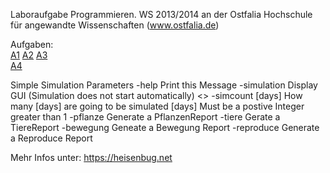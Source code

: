 Laboraufgabe Programmieren.
WS 2013/2014 an der Ostfalia Hochschule für angewandte Wissenschaften (www.ostfalia.de)

Aufgaben:  
[A1](https://github.com/chopmann/Prog-Aufgabe1/tree/aufgabe1)
[A2](https://github.com/chopmann/Prog-Aufgabe1/tree/aufgabe2)
[A3](https://github.com/chopmann/Prog-Aufgabe1/tree/aufgabe3)  
[A4](https://github.com/chopmann/Prog-Aufgabe1/tree/aufgabe4)  


Simple Simulation 
Parameters 
-help Print this Message 
-simulation Display GUI (Simulation does not start automatically)
<<OPTIONAL>> 
-simcount [days] How many [days] are going to be simulated
[days] Must be a postive Integer greater than 1 
-pflanze Generate a PflanzenReport 
-tiere Gerate a TiereReport 
-bewegung Geneate a Bewegung Report 
-reproduce Generate a Reproduce Report 


Mehr Infos unter:
https://heisenbug.net

